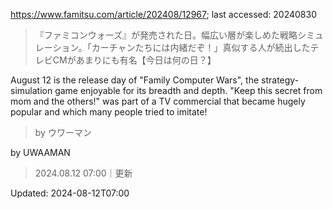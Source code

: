 https://www.famitsu.com/article/202408/12967; last accessed: 20240830

> 『ファミコンウォーズ』が発売された日。幅広い層が楽しめた戦略シミュレーション。「カーチャンたちには内緒だぞ！」真似する人が続出したテレビCMがあまりにも有名【今日は何の日？】

August 12 is the release day of "Family Computer Wars", the strategy-simulation game enjoyable for its breadth and depth. "Keep this secret from mom and the others!" was part of a TV commercial that became hugely popular and which many people tried to imitate!

> by ウワーマン

by UWAAMAN

> 2024.08.12 07:00｜更新

Updated: 2024-08-12T07:00 
